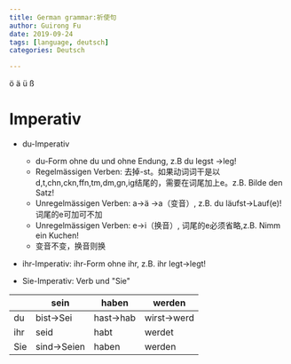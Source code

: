 ```yaml
---
title: German grammar:祈使句
author: Guirong Fu
date: 2019-09-24
tags: [language, deutsch]
categories: Deutsch

---
```


ö ä ü ß

# Imperativ

- du-Imperativ
  - du-Form ohne du und ohne Endung, z.B du legst ->leg!
  - Regelmässigen Verben: 去掉-st。如果动词词干是以d,t,chn,ckn,ffn,tm,dm,gn,ig结尾的，需要在词尾加上e。z.B. Bilde den Satz!
  - Unregelmässigen Verben: a->ä ->a（变音）, z.B. du läufst->Lauf(e)! 词尾的e可加可不加
  - Unregelmässigen Verben: e->i（换音）, 词尾的e必须省略,z.B. Nimm ein Kuchen!
  - 变音不变，换音则换



- ihr-Imperativ: ihr-Form ohne ihr, z.B. ihr legt->legt!

- Sie-Imperativ: Verb und "Sie"

|      | sein        | haben     | werden      |
| ---- | ----------- | --------- | ----------- |
| du   | bist->Sei   | hast->hab | wirst->werd |
| ihr  | seid        | habt      | werdet      |
| Sie  | sind->Seien | haben     | werden      |


